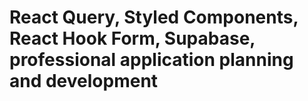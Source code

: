 # React Query, Styled Components, React Hook Form, Supabase, professional application planning and development
